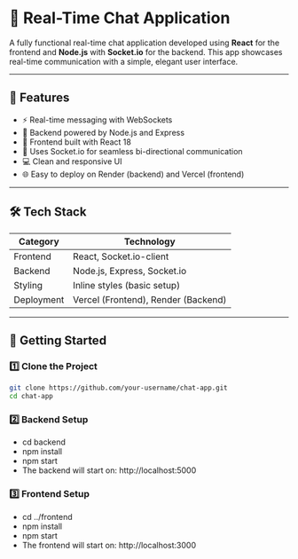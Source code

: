 # 💬 Real-Time Chat Application

A fully functional real-time chat application developed using **React** for the frontend and **Node.js** with **Socket.io** for the backend. This app showcases real-time communication with a simple, elegant user interface.

---

## 🌟 Features

- ⚡ Real-time messaging with WebSockets
- 🔧 Backend powered by Node.js and Express
- 🎨 Frontend built with React 18
- 🔌 Uses Socket.io for seamless bi-directional communication
- 💻 Clean and responsive UI
- 🌐 Easy to deploy on Render (backend) and Vercel (frontend)

---

## 🛠 Tech Stack

| Category      | Technology            |
|---------------|------------------------|
| Frontend      | React, Socket.io-client |
| Backend       | Node.js, Express, Socket.io |
| Styling       | Inline styles (basic setup) |
| Deployment    | Vercel (Frontend), Render (Backend) |

---

## 🚀 Getting Started

### 1️⃣ Clone the Project

```bash
git clone https://github.com/your-username/chat-app.git
cd chat-app
```

### 2️⃣ Backend Setup

- cd backend
- npm install
- npm start
- The backend will start on: http://localhost:5000

### 3️⃣ Frontend Setup

- cd ../frontend
- npm install
- npm start
- The frontend will start on: http://localhost:3000
